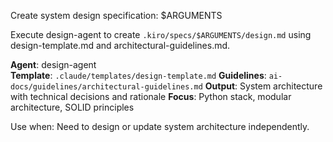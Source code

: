 Create system design specification: $ARGUMENTS

Execute design-agent to create `.kiro/specs/$ARGUMENTS/design.md` using design-template.md and architectural-guidelines.md.

**Agent**: design-agent  
**Template**: `.claude/templates/design-template.md`
**Guidelines**: `ai-docs/guidelines/architectural-guidelines.md`
**Output**: System architecture with technical decisions and rationale
**Focus**: Python stack, modular architecture, SOLID principles

Use when: Need to design or update system architecture independently.
